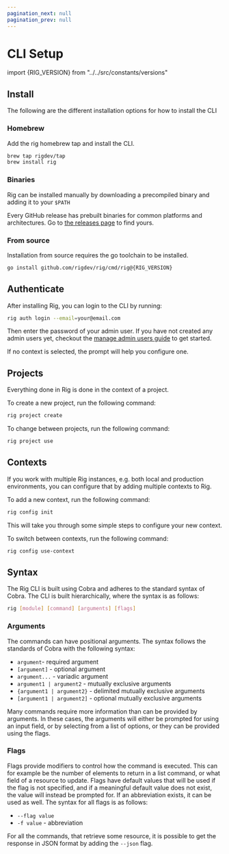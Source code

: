 ```yaml
---
pagination_next: null
pagination_prev: null
---
```


# CLI Setup
import {RIG_VERSION} from "../../src/constants/versions"

## Install

The following are the different installation options for how to install the CLI

### Homebrew

Add the rig homebrew tap and install the CLI.

```bash
brew tap rigdev/tap
brew install rig
```

### Binaries

Rig can be installed manually by downloading a precompiled binary and adding
it to your `$PATH`

Every GitHub release has prebuilt binaries for common platforms and
architectures. Go to [the releases
page](https://github.com/rigdev/rig/releases) to find yours.

### From source

Installation from source requires the go toolchain to be installed.

```bash
go install github.com/rigdev/rig/cmd/rig@{RIG_VERSION}
```

## Authenticate
After installing Rig, you can login to the CLI by running:

```bash
rig auth login --email=your@email.com
```

Then enter the password of your admin user. If you have not created any admin users yet, checkout the [manage admin users guide](/cluster/manage-admin-users) to get started.

If no context is selected, the prompt will help you configure one.

## Projects
Everything done in Rig is done in the context of a project.

To create a new project, run the following command:
```bash
rig project create
```

To change between projects, run the following command:
```bash
rig project use
```

## Contexts
If you work with multiple Rig instances, e.g. both local and production environments, you can configure that by adding multiple contexts to Rig.

To add a new context, run the following command:
```bash
rig config init
```

This will take you through some simple steps to configure your new context.

To switch between contexts, run the following command:
```bash
rig config use-context
```

## Syntax
The Rig CLI is built using Cobra and adheres to the standard syntax of Cobra. The CLI is built hierarchically, where the syntax is as follows:

```sh
rig [module] [command] [arguments] [flags]
```

### Arguments
The commands can have positional arguments. The syntax follows the standards of Cobra with the following syntax:
- `argument`- required argument
- `[argument]` - optional argument
- `argument...` - variadic argument
- `argument1 | argument2` - mutually exclusive arguments
- `{argument1 | argument2}` - delimited mutually exclusive arguments
- `[argument1 | argument2]` - optional mutually exclusive arguments

Many commands require more information than can be provided by arguments. In these cases, the arguments will either be prompted for using an input field, or by selecting from a list of options, or they can be provided using the flags.

### Flags
Flags provide modifiers to control how the command is executed. This can for example be the number of elements to return in a list command, or what field of a resource to update. Flags have default values that will be used if the flag is not specified, and if a meaningful default value does not exist, the value will instead be prompted for. If an abbreviation exists, it can be used as well. The syntax for all flags is as follows:
- `--flag value`
- `-f value` - abbreviation

For all the commands, that retrieve some resource, it is possible to get the response in JSON format by adding the `--json` flag.


